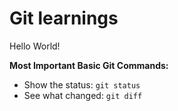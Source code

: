 # Git learnings

Hello World!

**Most Important Basic Git Commands:**

- Show the status: `git status`
- See what changed: `git diff`
